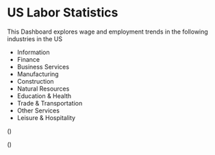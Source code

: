 # US Labor Statistics

This Dashboard explores wage and employment trends in the following industries in the US

* Information
* Finance
* Business Services
* Manufacturing
* Construction
* Natural Resources
* Education & Health
* Trade & Transportation
* Other Services
* Leisure & Hospitality

([](https://github.com/aishwarya-1999/Excel/blob/main/US%20Labor%20Statistics/Dashboard.png))

([](https://github.com/aishwarya-1999/Excel/blob/main/US%20Labor%20Statistics/Dashboard2.png))
